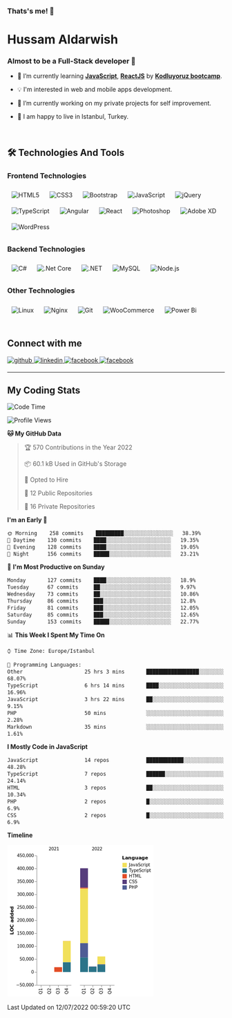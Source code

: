 ### Thats's me! 👋

# Hussam Aldarwish

### Almost to be a Full-Stack developer 🚀

- 🌱 I’m currently learning [**JavaScript**](https://www.javascript.com), [**ReactJS**](https://reactjs.org) by [**Kodluyoruz bootcamp**](https://www.kodluyoruz.org/bootcamp).

- 💡 I'm interested in web and mobile apps development.

- 🔭 I’m currently working on my private projects for self improvement.

- 📍 I am happy to live in Istanbul, Turkey.

<br/>

## 🛠 Technologies And Tools

### Frontend Technologies

<div align="left">  
<img style="margin: 10px" src="https://profilinator.rishav.dev/skills-assets/html5-original-wordmark.svg" alt="HTML5" height="50" />  
<img style="margin: 10px" src="https://profilinator.rishav.dev/skills-assets/css3-original-wordmark.svg" alt="CSS3" height="50" />  
<img style="margin: 10px" src="https://profilinator.rishav.dev/skills-assets/bootstrap-plain.svg" alt="Bootstrap" height="50" />  
<img style="margin: 10px" src="https://profilinator.rishav.dev/skills-assets/javascript-original.svg" alt="JavaScript" height="50" />  
<img style="margin: 10px" src="https://profilinator.rishav.dev/skills-assets/jquery.png" alt="jQuery" height="50" />  
<img style="margin: 10px" src="https://profilinator.rishav.dev/skills-assets/typescript-original.svg" alt="TypeScript" height="50" />  
<img style="margin: 10px" src="https://profilinator.rishav.dev/skills-assets/angularjs-original.svg" alt="Angular" height="50" />  
<img style="margin: 10px" src="https://profilinator.rishav.dev/skills-assets/react-original-wordmark.svg" alt="React" height="50" />  
<img style="margin: 10px" src="https://profilinator.rishav.dev/skills-assets/photoshop-plain.svg" alt="Photoshop" height="50" />  
<img style="margin: 10px" src="https://profilinator.rishav.dev/skills-assets/adobexd.png" alt="Adobe XD" height="50" />  
<img style="margin: 10px" src="https://profilinator.rishav.dev/skills-assets/wordpress.png" alt="WordPress" height="50" />  
</div>

### Backend Technologies

<div align="left">  
<img style="margin: 10px" src="https://profilinator.rishav.dev/skills-assets/csharp-original.svg" alt="C#" height="50" />  
<img style="margin: 10px" src="https://profilinator.rishav.dev/skills-assets/dotnetcore.png" alt=".Net Core" height="50" />  
<img style="margin: 10px" src="https://profilinator.rishav.dev/skills-assets/dot-net-original-wordmark.svg" alt=".NET" height="50" />  
<img style="margin: 10px" src="https://profilinator.rishav.dev/skills-assets/mysql-original-wordmark.svg" alt="MySQL" height="50" />  
<img style="margin: 10px" src="https://profilinator.rishav.dev/skills-assets/nodejs-original-wordmark.svg" alt="Node.js" height="50" />  
</div>

### Other Technologies

<div align="left">  
<img style="margin: 10px" src="https://profilinator.rishav.dev/skills-assets/linux-original.svg" alt="Linux" height="50" />  
<img style="margin: 10px" src="https://profilinator.rishav.dev/skills-assets/nginx-original.svg" alt="Nginx" height="50" />  
<img style="margin: 10px" src="https://profilinator.rishav.dev/skills-assets/git-scm-icon.svg" alt="Git" height="50" />  
<img style="margin: 10px" src="https://profilinator.rishav.dev/skills-assets/woocommerce.png" alt="WooCommerce" height="50" />  
<img style="margin: 10px" src="https://profilinator.rishav.dev/skills-assets/powerbi.png" alt="Power Bi" height="50" />  
</div>

<br/>

## Connect with me

<a href="https://github.com/https://github.com/hussam-aldarwish" target="_blank">
<img src=https://img.shields.io/badge/github-%2324292e.svg?&style=for-the-badge&logo=github&logoColor=white alt=github style="margin-bottom: 5px;" />
</a>
<a href="https://www.linkedin.com/in/hussam-aldarwish/" target="_blank">
<img src=https://img.shields.io/badge/linkedin-%231E77B5.svg?&style=for-the-badge&logo=linkedin&logoColor=white alt=linkedin style="margin-bottom: 5px;" />
</a>
<a href="https://www.facebook.com/https://www.facebook.com/hm.dr89" target="_blank">
<img src=https://img.shields.io/badge/facebook-%232E87FB.svg?&style=for-the-badge&logo=facebook&logoColor=white alt=facebook style="margin-bottom: 5px;" />
</a>  
<a href="https://www.hackerrank.com/hussam_aldarwish" target="_blank">
<img src=https://img.shields.io/badge/-Hackerrank-2EC866?style=for-the-badge&logo=HackerRank&logoColor=white alt=facebook style="margin-bottom: 5px;" />
</a>

<br/>   
  
---

## My Coding Stats

<!--START_SECTION:waka-->
![Code Time](http://img.shields.io/badge/Code%20Time-0%20secs-blue)

![Profile Views](http://img.shields.io/badge/Profile%20Views-4-blue)

**🐱 My GitHub Data** 

> 🏆 570 Contributions in the Year 2022
 > 
> 📦 60.1 kB Used in GitHub's Storage 
 > 
> 💼 Opted to Hire
 > 
> 📜 12 Public Repositories 
 > 
> 🔑 16 Private Repositories  
 > 
**I'm an Early 🐤** 

```text
🌞 Morning    258 commits    █████████░░░░░░░░░░░░░░░░   38.39% 
🌆 Daytime    130 commits    ████░░░░░░░░░░░░░░░░░░░░░   19.35% 
🌃 Evening    128 commits    ████░░░░░░░░░░░░░░░░░░░░░   19.05% 
🌙 Night      156 commits    █████░░░░░░░░░░░░░░░░░░░░   23.21%

```
📅 **I'm Most Productive on Sunday** 

```text
Monday       127 commits    ████░░░░░░░░░░░░░░░░░░░░░   18.9% 
Tuesday      67 commits     ██░░░░░░░░░░░░░░░░░░░░░░░   9.97% 
Wednesday    73 commits     ██░░░░░░░░░░░░░░░░░░░░░░░   10.86% 
Thursday     86 commits     ███░░░░░░░░░░░░░░░░░░░░░░   12.8% 
Friday       81 commits     ███░░░░░░░░░░░░░░░░░░░░░░   12.05% 
Saturday     85 commits     ███░░░░░░░░░░░░░░░░░░░░░░   12.65% 
Sunday       153 commits    █████░░░░░░░░░░░░░░░░░░░░   22.77%

```


📊 **This Week I Spent My Time On** 

```text
⌚︎ Time Zone: Europe/Istanbul

💬 Programming Languages: 
Other                    25 hrs 3 mins       █████████████████░░░░░░░░   68.07% 
TypeScript               6 hrs 14 mins       ████░░░░░░░░░░░░░░░░░░░░░   16.96% 
JavaScript               3 hrs 22 mins       ██░░░░░░░░░░░░░░░░░░░░░░░   9.15% 
PHP                      50 mins             ░░░░░░░░░░░░░░░░░░░░░░░░░   2.28% 
Markdown                 35 mins             ░░░░░░░░░░░░░░░░░░░░░░░░░   1.61%

```

**I Mostly Code in JavaScript** 

```text
JavaScript               14 repos            ████████████░░░░░░░░░░░░░   48.28% 
TypeScript               7 repos             ██████░░░░░░░░░░░░░░░░░░░   24.14% 
HTML                     3 repos             ██░░░░░░░░░░░░░░░░░░░░░░░   10.34% 
PHP                      2 repos             █░░░░░░░░░░░░░░░░░░░░░░░░   6.9% 
CSS                      2 repos             █░░░░░░░░░░░░░░░░░░░░░░░░   6.9%

```


**Timeline**

![Chart not found](https://raw.githubusercontent.com/hussam-aldarwish/hussam-aldarwish/main/charts/bar_graph.png) 


 Last Updated on 12/07/2022 00:59:20 UTC
<!--END_SECTION:waka-->

